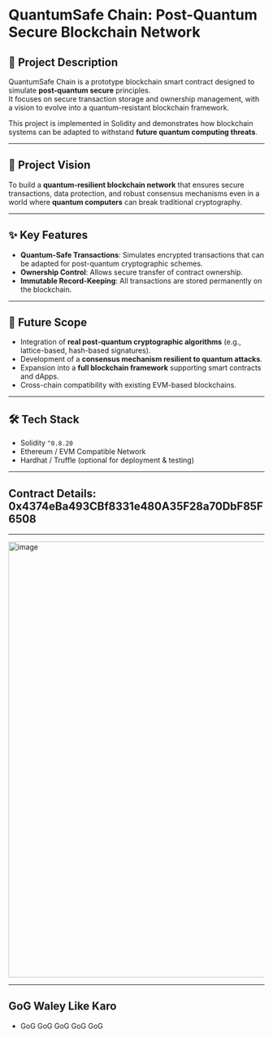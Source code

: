 # QuantumSafe Chain: Post-Quantum Secure Blockchain Network

## 📌 Project Description
QuantumSafe Chain is a prototype blockchain smart contract designed to simulate **post-quantum secure** principles.  
It focuses on secure transaction storage and ownership management, with a vision to evolve into a quantum-resistant blockchain framework.  

This project is implemented in Solidity and demonstrates how blockchain systems can be adapted to withstand **future quantum computing threats**.

---

## 🎯 Project Vision
To build a **quantum-resilient blockchain network** that ensures secure transactions, data protection, and robust consensus mechanisms even in a world where **quantum computers** can break traditional cryptography.

---

## ✨ Key Features
- **Quantum-Safe Transactions**: Simulates encrypted transactions that can be adapted for post-quantum cryptographic schemes.  
- **Ownership Control**: Allows secure transfer of contract ownership.  
- **Immutable Record-Keeping**: All transactions are stored permanently on the blockchain.  

---

## 🚀 Future Scope
- Integration of **real post-quantum cryptographic algorithms** (e.g., lattice-based, hash-based signatures).  
- Development of a **consensus mechanism resilient to quantum attacks**.  
- Expansion into a **full blockchain framework** supporting smart contracts and dApps.  
- Cross-chain compatibility with existing EVM-based blockchains.  

---

## 🛠️ Tech Stack
- Solidity `^0.8.20`
- Ethereum / EVM Compatible Network
- Hardhat / Truffle (optional for deployment & testing)

---

## Contract Details: 0x4374eBa493CBf8331e480A35F28a70DbF85F6508

---

<img width="1890" height="858" alt="image" src="https://github.com/user-attachments/assets/f158122c-4bb1-45de-b972-290dac6c5274" />

---

## GoG Waley Like Karo
- GoG GoG GoG GoG GoG


